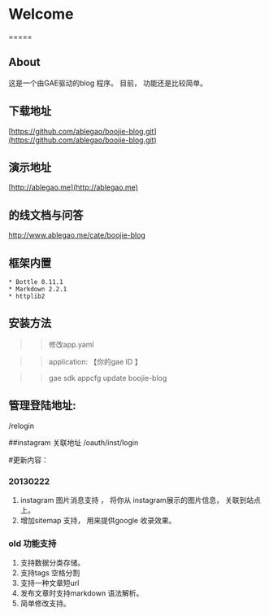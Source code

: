 # Welcome
=====
## About
这是一个由GAE驱动的blog 程序。 
目前， 功能还是比较简单。





## 下载地址

[https://github.com/ablegao/boojie-blog.git](https://github.com/ablegao/boojie-blog.git)

## 演示地址

[http://ablegao.me](http://ablegao.me)

## 的线文档与问答
[http://www.ablegao.me/cate/boojie-blog ](http://www.ablegao.me/cate/boojie-blog.html)

## 框架内置
	* Bottle 0.11.1
	* Markdown 2.2.1
	* httplib2 

## 安装方法

>> 修改app.yaml 

>> application: 【你的gae ID 】

>> gae sdk appcfg update boojie-blog 




## 管理登陆地址:
/relogin

##instagram 关联地址
﻿/oauth/inst/login




#更新内容：

### 20130222
1. instagram 图片消息支持 ， 将你从 instagram展示的图片信息， 关联到站点上。 
2. 增加sitemap 支持， 用来提供google 收录效果。 


### old 功能支持 
1. 支持数据分类存储。 
2. 支持tags 空格分割
3. 支持一种文章短url 
4. 发布文章时支持﻿markdown 语法解析。 
5. 简单修改支持。

